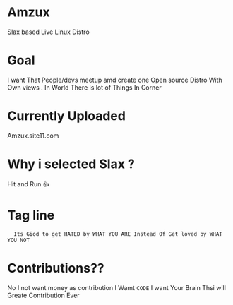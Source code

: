 # Amzux
Slax based Live Linux Distro 


# Goal

I want That People/devs meetup amd create one Open source Distro 
With Own views .
In World  There is lot of Things In Corner

# Currently Uploaded 
Amzux.site11.com 

# Why i selected Slax ?
Hit and Run 👍

# Tag line 

      Its Giod to get HATED by WHAT YOU ARE Instead Of Get loved by WHAT YOU NOT 
      
      
# Contributions??

No I not want money as contribution I Wamt `CODE`  I want Your Brain 
Thsi will Greate Contribution Ever 

